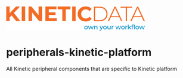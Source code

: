![Source Icon](thumbnail.png)

# peripherals-kinetic-platform

All Kinetic peripheral components that are specific to Kinetic platform
